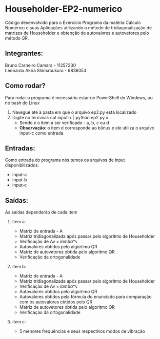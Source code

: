 # Householder-EP2-numerico
Código desenvolvido para o Exercício Programa da matéria Cálculo Numérico e suas Aplicações utilizando o método de tridiagonalização de matrizes de Householder e obtenção de autovalores e autovetores pelo método QR.

## Integrantes:
Bruno Carneiro Camara - 11257230<br>
Leonardo Akira Shimabukuro - 9838053

## Como rodar?
Para rodar o programa é necessário estar no PowerShell do Windows, ou no bash do Linux
1. Navegue até a pasta em que o arquivo ep2.py está localizado
2. Digite no terminal: cat input-x | python ep2.py x
    * Sendo x o item a ser verificado - a, b, c ou d
    * **Observação**: o item d corresponde ao bônus e ele utiliza o arquivo input-c como entrada
    
## Entradas:
Como entrada do programa nós temos os arquivos de input disponibilizados:
* input-a
* input-b
* input-c

## Saídas:
As saídas dependerão de cada item
1. item a:
    * Matriz de entrada - A
    * Matriz tridiagonalizada após passar pelo algoritmo de Householder
    * Verificação de Av = _lamba_*v
    * Autovalores obtidos pelo algortimo QR
    * Matriz de autovetores obtida pelo algoritmo QR
    * Verificação da ortogonalidade

2. item b:
    * Matriz de entrada - A
    * Matriz tridiagonalizada após passar pelo algoritmo de Householder
    * Verificação de Av = _lamba_*v
    * Autovalores obtidos pelo algortimo QR
    * Autovalores obtidos pela fórmula do enunciado para comparação com os autovalores obtidos pelo QR
    * Matriz de autovetores obtida pelo algoritmo QR
    * Verificação da ortogonalidade

3. item c:
    * 5 menores frequências e seus respectivos modos de vibração